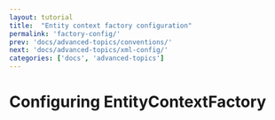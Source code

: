 ```yaml
---
layout: tutorial
title:  "Entity context factory configuration"
permalink: 'factory-config/'
prev: 'docs/advanced-topics/conventions/'
next: 'docs/advanced-topics/xml-config/'
categories: ['docs', 'advanced-topics']
---
```


# Configuring EntityContextFactory

